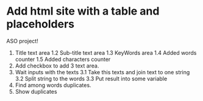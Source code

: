 # Add html site with a table and placeholders

ASO project!

1. Title text area
   1.2 Sub-title text area
   1.3 KeyWords area
   1.4 Added words counter
   1.5 Added characters counter
2. Add checkbox to add 3 text area.
3. Wait inputs with the texts
   3.1 Take this texts and join text to one string
   3.2 Split string to the words
   3.3 Put result into some variable
4. Find among words duplicates.
5. Show duplicates

